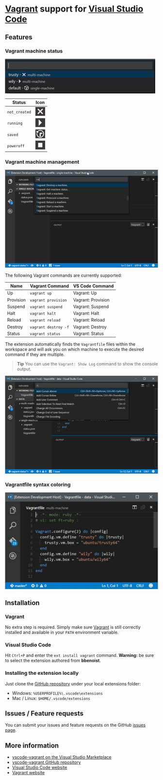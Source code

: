 # [Vagrant](https://www.vagrantup.com/) support for [Visual Studio Code](https://code.visualstudio.com/)

## Features
### Vagrant machine status

![vagrant status](images/status.jpg)

| Status        | Icon                            |
|---------------|---------------------------------|
| `not_created` | ![icon](images/not-created.jpg) |
| `running`     | ![icon](images/running.jpg)     |
| `saved`       | ![icon](images/saved.jpg)       |
| `poweroff`    | ![icon](images/poweroff.jpg)    |

### Vagrant machine management

![vagrant demo with a single machine](images/demo-single-machine.gif)

The following Vagrant commands are currently supported:

| Name      | Vagrant Command      | VS Code Command    |
|-----------|----------------------|--------------------|
| Up        | `vagrant up`         | Vagrant: Up        |
| Provision | `vagrant provision`  | Vagrant: Provision |
| Suspend   | `vagrant suspend`    | Vagrant: Suspend   |
| Halt      | `vagrant halt`       | Vagrant: Halt      |
| Reload    | `vagrant reload`     | Vagrant: Reload    |
| Destroy   | `vagrant destroy -f` | Vagrant: Destroy   |
| Status    | `vagrant status`     | Vagrant: Status    |

The extension automatically finds the `Vagrantfile` files within the workspace and will ask you on which machine to execute the desired command if they are multiple.

> **Tip** You can use the `Vagrant: Show Log` command to show the console output.

![vagrant up with multiple machines](images/demo-multi-machine.gif)

### Vagrantfile syntax coloring
![Syntax coloring](images/syntax-coloring.jpg)

## Installation
### Vagrant
No extra step is required. Simply make sure [Vagrant](https://www.vagrantup.com/) is still correctly installed and available in your `PATH` environment variable.

### Visual Studio Code
Hit `Ctrl+P` and enter the `ext install vagrant` command. **Warning:** be sure to select the extension authored from **bbenoist**.

### Installing the extension locally
Just clone the [GitHub repository](https://github.com/bbenoist/vscode-vagrant) under your local extensions folder:
* Windows: `%USERPROFILE%\.vscode\extensions`
* Mac / Linux: `$HOME/.vscode/extensions`

## Issues / Feature requests
You can submit your issues and feature requests on the GitHub [issues page](https://github.com/bbenoist/vscode-vagrant/issues).

## More information
* [vscode-vagrant on the Visual Studio Marketplace](https://marketplace.visualstudio.com/items/bbenoist.Vagrant)
* [vscode-vagrant GitHub repository](https://github.com/bbenoist/vscode-vagrant)
* [Visual Studio Code website](http://code.visualstudio.com/)
* [Vagrant website](https://www.vagrantup.com/)
